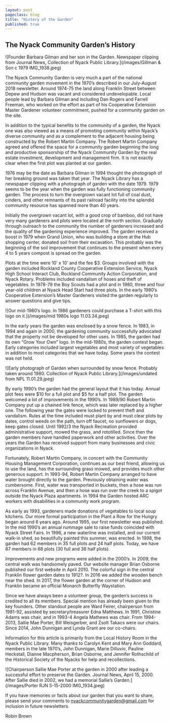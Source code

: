 ```yaml
---
layout: post
pageclass: blog
title: "History of the Garden"
published: true
---
```


## The Nyack Community Garden’s History

![Founder Barbara Gilman and her son in the Garden. Newspaper clipping from Journal News, Collection of Nyack Public Library.](/images/Gillman & Son c 1979 IMG_1938.jpeg)

The Nyack Community Garden is very much a part of the national community garden movement in the 1970’s described in our July-August 2018 newsletter. Around 1974-75 the land along Franklin Street between Depew and Hudson was vacant and considered undevelopable. Local people lead by Barbara Gilman and including Dan Rogers and Farrell Freeman, who worked on the effort as part of his Cooperative Extension Master Gardener volunteer commitment, pushed for a community garden on the site.

In addition to the typical benefits to the community of a garden, the Nyack one was also viewed as a means of promoting community within Nyack’s diverse community and as a complement to the adjacent housing being constructed by the Robert Martin Company. The Robert Martin Company agreed and offered the space for a community garden beginning the long and productive sponsorship of the Nyack Community Garden by the real estate investment, development and management firm. It is not exactly clear when the first plot was planted at our garden.

1976 may be the date as Barbara Gilman in 1994 thought the photograph of her breaking ground was taken that year. The Nyack Library has a newspaper clipping with a photograph of garden with the date 1979. 1979 seems to be the year when the garden was fully functioning community garden. The process to turn the overgrown vacant lot full of coal dust, cinders, and other remnants of its past railroad facility into the splendid community resource has spanned more than 40 years.

Initially the overgrown vacant lot, with a good crop of bamboo, did not have very many gardeners and plots were located at the north section. Gradually through outreach to the community the number of gardeners increased and the quality of the gardening experience improved. The garden received a boost in 1979 when Grand Union, who was building a store at the Hub shopping center, donated soil from their excavation. This probably was the beginning of the soil improvement that continues to the present when every 4 to 5 years compost is spread on the garden.

Plots at the time were 10’ x 10’ and the fee $3. Groups involved with the garden included Rockland County Cooperative Extension Service, Nyack High School Interact Club, Rockland Community Action Corporation, and Nyack Rotary. Problems included vandalism of hoses and theft of vegetables. In 1978-79 the Boy Scouts had a plot and in 1980, three and four year-old children at Nyack Head Start had three plots. In the early 1980’s Cooperative Extension’s Master Gardeners visited the garden regularly to answer questions and give tips.

![Our mid-1980’s logo. In 1986 gardeners could purchase a T-shirt with this logo on it.](/images/mid 1980s logo 11.03.34.jpeg)

In the early years the garden was enclosed by a snow fence. In 1983, in 1994 and again in 2000, the gardening community successfully advocated that the property not be developed for other uses. In 1985, the garden had its own “Grow Your Own” logo. In the mid-1980s, the garden contest began. Early categories included largest vegetables and most variety of vegetables in addition to most categories that we have today. Some years the contest was not held.

![Early photograph of Garden when surrounded by snow fence. Probably taken around 1980. Collection of Nyack Public Library.](/images/undated from NPL 11.01.29.jpeg)

By early 1990’s the garden had the general layout that it has today. Annual plot fees were $10 for a full plot and
$5 for a half plot. The garden welcomed a lot of improvements in the 1990’s. In 1989/90 Robert Martin Company put up a chained link fence, which was later replaced by a higher one. The following year the gates were locked to prevent theft and vandalism. Rules at the time included must plant by and must clear plots by dates, control weeds on the path, turn off faucet, no sunflowers or dogs, keep gates closed. Until 1992/3 the Nyack Recreation provided administrative support, mowed the grass, and rototilled. Since then the garden members have handled paperwork and other activities. Over the years the Garden has received support from many businesses and civic organizations in Nyack.

Fortunately, Robert Martin Company, in concert with the Community Housing Management Corporation, continues as our best friend, allowing us to use the land, has the surrounding grass mowed, and provides much other generous support. In 1993-94, Robert Martin Company arranged to have water brought directly to the garden. Previously obtaining water was cumbersome. First, water was transported in buckets, then a hose was run across Franklin Avenue, and then a hose was run over the creek to a spigot outside the Nyack Plaza apartments. In 1994 the Garden hosted ARC workers with disabilities in a community work program.

As early as 1993, gardeners made donations of vegetables to local soup kitchens. Our more formal participation in the Plant a Row for the Hungry began around 6 years ago. Around 1995, our first newsletter was published. In the mid 1990’s an annual rummage sale to raise funds coincided with Nyack Street Fairs. In 1996, a new waterline was installed, and our current walk-in shed, so beautifully painted this summer, was erected. In 1998, the garden had 62 members in 35 full plots and 24 half plots. Today, we have 87 members in 68 plots (30 full and 38 half plots).

Improvements and new programs were added in the 2000’s. In 2009, the central walk was handsomely paved. Our website manager Brian Osborne published our first website in April 2010. The colorful sign in the central Franklin flower garden dates to 1912?. In 2016 we added the wooden bench near the shed. In 2017, the flower garden at the corner of Hudson and Franklin became an official Monarch Butterfly Waystation.

Since we have always been a volunteer group, the garden’s success is credited to all its members. Special mention has already been given to the key founders. Other standout people are Ward Feirer, chairperson from 1981-92, assisted by secretary/treasurer Edna Matthews. In 1991, Christine Adams was chair, and in 1993-4 Angela Mathews was chair. From 1994- 2013, Sallie Mae Porter, Bill Weisgerber, and Zsolt Takacs were our chairs. Since 2014, John Dunnigan and Lynda Grant are our co-chairs.

Information for this article is primarily from the Local History Room in the Nyack Public Library. Many thanks to Carolyn Kent and Mary Ann Goddard, members in the late 1970’s, John Dunnigan, Marie Dilluvio, Pauline Heckstall, Dianne Macpherson, Brian Osborne, and Jennifer Rothschild of the
Historical Society of the Nyacks for help and recollections.

![Chairperson Sallie Mae Porter at the garden in 2000 after leading a successful effort to preserve the Garden. Journal News, April 15, 2000. After Sallie died in 2002, we had a memorial Sallie’s Garden.](/images/Porter RJN 5-15-2000 IMG_1934.jpeg)

If you have memories or facts about our garden that you want to share, please send your comments to nyackcommunitygarden@gmail.com for inclusion in future newsletters.

Robin Brown







